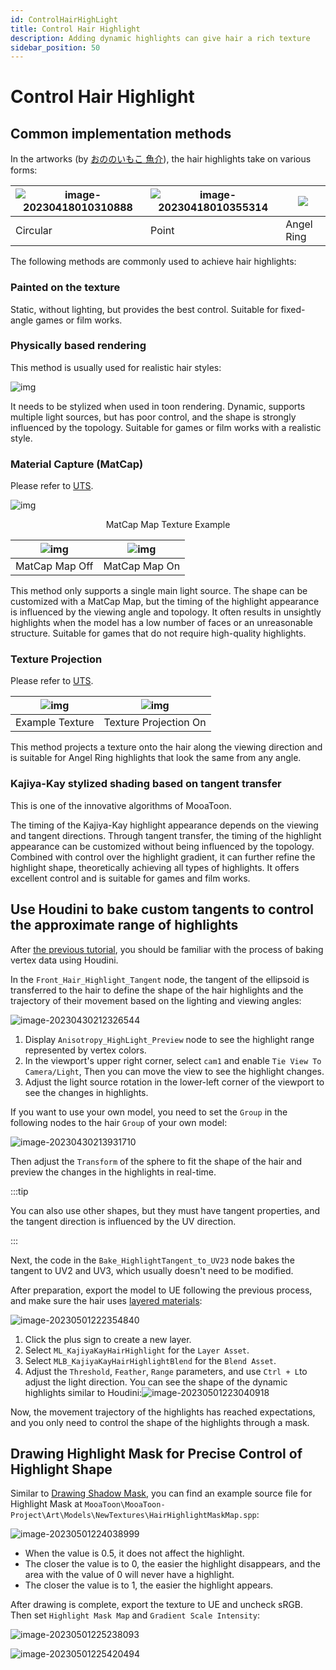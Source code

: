 ```yaml
---
id: ControlHairHighLight
title: Control Hair Highlight
description: Adding dynamic highlights can give hair a rich texture
sidebar_position: 50
---
```


# Control Hair Highlight

## Common implementation methods

In the artworks (by [おののいもこ 魚介](https://twitter.com/_himehajime)), the hair highlights take on various forms:

| ![image-20230418010310888](./assets/image-20230418010310888.png) | ![image-20230418010355314](./assets/image-20230418010355314.png) | ![](./assets/image-20230418010326495.png) |
| ------------------------------------------------------------ | ------------------------------------------------------------ | ----------------------------------------- |
| Circular                                                         | Point                                                          | Angel Ring                                    |

The following methods are commonly used to achieve hair highlights:

### Painted on the texture

Static, without lighting, but provides the best control. Suitable for fixed-angle games or film works.

### Physically based rendering

This method is usually used for realistic hair styles:

![img](./assets/screenshot_comparison.png)

It needs to be stylized when used in toon rendering. Dynamic, supports multiple light sources, but has poor control, and the shape is strongly influenced by the topology. Suitable for games or film works with a realistic style.

### Material Capture (MatCap)

Please refer to [UTS](https://docs.unity3d.com/Packages/com.unity.toonshader@0.9/manual/MatCap.html).

![img](./assets/HiLight_Matcap.png)<center>MatCap Map Texture Example</center>

| ![img](./assets/WithOutMatCap.gif) | ![img](./assets/WithMatCap.gif) |
| ---------------------------------- | ------------------------------- |
| MatCap Map Off                     | MatCap Map On                   |

This method only supports a single main light source. The shape can be customized with a MatCap Map, but the timing of the highlight appearance is influenced by the viewing angle and topology. It often results in unsightly highlights when the model has a low number of faces or an unreasonable structure. Suitable for games that do not require high-quality highlights.

### Texture Projection

Please refer to [UTS](https://docs.unity3d.com/Packages/com.unity.toonshader@0.9/manual/AngelRing.html).

| ![img](./assets/ARtexAlpha.png) | ![img](./assets/AlphaChennelAsClippingMask.png) |
| ------------------------------- | ----------------------------------------------- |
| Example Texture                 | Texture Projection On                           |

This method projects a texture onto the hair along the viewing direction and is suitable for Angel Ring highlights that look the same from any angle.

### Kajiya-Kay stylized shading based on tangent transfer

This is one of the innovative algorithms of MooaToon.

The timing of the Kajiya-Kay highlight appearance depends on the viewing and tangent directions. Through tangent transfer, the timing of the highlight appearance can be customized without being influenced by the topology. Combined with control over the highlight gradient, it can further refine the highlight shape, theoretically achieving all types of highlights. It offers excellent control and is suitable for games and film works.

## Use Houdini to bake custom tangents to control the approximate range of highlights

After [the previous tutorial](/docs/Tutorial/AddAdvancedRenderingFeaturesToCharacters/ControlShadowShape#TransferringCustomNormalsUsingHoudini), you should be familiar with the process of baking vertex data using Houdini.

In the `Front_Hair_Highlight_Tangent` node, the tangent of the ellipsoid is transferred to the hair to define the shape of the hair highlights and the trajectory of their movement based on the lighting and viewing angles:

![image-20230430212326544](./assets/image-20230430212326544.png)

1. Display `Anisotropy_HighLight_Preview` node to see the highlight range represented by vertex colors.
2. In the viewport's upper right corner, select `cam1` and enable `Tie View To Camera/Light`, Then you can move the view to see the highlight changes.
3. Adjust the light source rotation in the lower-left corner of the viewport to see the changes in highlights.

If you want to use your own model, you need to set the `Group` in the following nodes to the hair `Group` of your own model:

![image-20230430213931710](./assets/image-20230430213931710.png)

Then adjust the `Transform` of the sphere to fit the shape of the hair and preview the changes in the highlights in real-time.

:::tip

You can also use other shapes, but they must have tangent properties, and the tangent direction is influenced by the UV direction.

:::

Next, the code in the `Bake_HighlightTangent_to_UV23` node bakes the tangent to UV2 and UV3, which usually doesn't need to be modified.

After preparation, export the model to UE following the previous process, and make sure the hair uses [layered materials](/docs/Tutorial/AddAdvancedRenderingFeaturesToCharacters/CreateComplexMaterialsUsingMaterialLayer):

![image-20230501222354840](./assets/image-20230501222354840.png)

1. Click the plus sign to create a new layer.
2. Select `ML_KajiyaKayHairHighlight` for the `Layer Asset`.
3. Select `MLB_KajiyaKayHairHighlightBlend` for the `Blend Asset`.
4. Adjust the `Threshold`, `Feather`, `Range` parameters, and use `Ctrl + L`to adjust the light direction. You can see the shape of the dynamic highlights similar to Houdini:![image-20230501223040918](./assets/image-20230501223040918.png)

Now, the movement trajectory of the highlights has reached expectations, and you only need to control the shape of the highlights through a mask.

## Drawing Highlight Mask for Precise Control of Highlight Shape

Similar to [Drawing Shadow Mask](/docs/Tutorial/AddAdvancedRenderingFeaturesToCharacters/ControlShadowShape#drawing-shadow-mask), you can find an example source file for Highlight Mask at `MooaToon\MooaToon-Project\Art\Models\NewTextures\HairHighlightMaskMap.spp`:

![image-20230501224038999](./assets/image-20230501224038999.png)

- When the value is 0.5, it does not affect the highlight.
- The closer the value is to 0, the easier the highlight disappears, and the area with the value of 0 will never have a highlight.
- The closer the value is to 1, the easier the highlight appears.

After drawing is complete, export the texture to UE and uncheck sRGB. Then set `Highlight Mask Map` and `Gradient Scale Intensity`:

![image-20230501225238093](./assets/image-20230501225238093.png)

![image-20230501225420494](./assets/image-20230501225420494.png)

